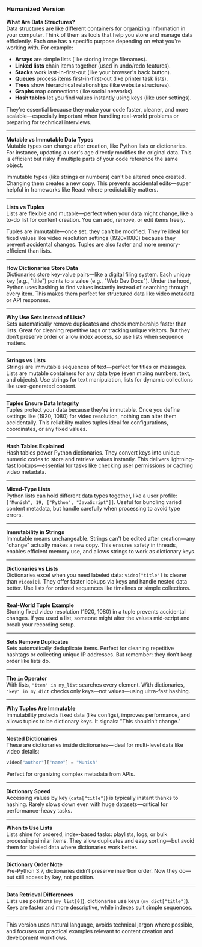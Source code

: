 ### Humanized Version

**What Are Data Structures?**  
Data structures are like different containers for organizing information in your computer. Think of them as tools that help you store and manage data efficiently. Each one has a specific purpose depending on what you're working with. For example:  
- **Arrays** are simple lists (like storing image filenames).  
- **Linked lists** chain items together (used in undo/redo features).  
- **Stacks** work last-in-first-out (like your browser's back button).  
- **Queues** process items first-in-first-out (like printer task lists).  
- **Trees** show hierarchical relationships (like website structures).  
- **Graphs** map connections (like social networks).  
- **Hash tables** let you find values instantly using keys (like user settings).  

They're essential because they make your code faster, cleaner, and more scalable—especially important when handling real-world problems or preparing for technical interviews.  

---  

**Mutable vs Immutable Data Types**  
Mutable types can change after creation, like Python lists or dictionaries. For instance, updating a user's age directly modifies the original data. This is efficient but risky if multiple parts of your code reference the same object.  

Immutable types (like strings or numbers) can't be altered once created. Changing them creates a new copy. This prevents accidental edits—super helpful in frameworks like React where predictability matters.  

---  

**Lists vs Tuples**  
Lists are flexible and mutable—perfect when your data might change, like a to-do list for content creation. You can add, remove, or edit items freely.  

Tuples are immutable—once set, they can't be modified. They're ideal for fixed values like video resolution settings (1920x1080) because they prevent accidental changes. Tuples are also faster and more memory-efficient than lists.  

---  

**How Dictionaries Store Data**  
Dictionaries store key-value pairs—like a digital filing system. Each unique key (e.g., "title") points to a value (e.g., "Web Dev Docs"). Under the hood, Python uses hashing to find values instantly instead of searching through every item. This makes them perfect for structured data like video metadata or API responses.  

---  

**Why Use Sets Instead of Lists?**  
Sets automatically remove duplicates and check membership faster than lists. Great for cleaning repetitive tags or tracking unique visitors. But they don’t preserve order or allow index access, so use lists when sequence matters.  

---  

**Strings vs Lists**  
Strings are immutable sequences of text—perfect for titles or messages. Lists are mutable containers for any data type (even mixing numbers, text, and objects). Use strings for text manipulation, lists for dynamic collections like user-generated content.  

---  

**Tuples Ensure Data Integrity**  
Tuples protect your data because they're immutable. Once you define settings like (1920, 1080) for video resolution, nothing can alter them accidentally. This reliability makes tuples ideal for configurations, coordinates, or any fixed values.  

---  

**Hash Tables Explained**  
Hash tables power Python dictionaries. They convert keys into unique numeric codes to store and retrieve values instantly. This delivers lightning-fast lookups—essential for tasks like checking user permissions or caching video metadata.  

---  

**Mixed-Type Lists**  
Python lists can hold different data types together, like a user profile: `["Munish", 19, ["Python", "JavaScript"]]`. Useful for bundling varied content metadata, but handle carefully when processing to avoid type errors.  

---  

**Immutability in Strings**  
Immutable means unchangeable. Strings can't be edited after creation—any "change" actually makes a new copy. This ensures safety in threads, enables efficient memory use, and allows strings to work as dictionary keys.  

---  

**Dictionaries vs Lists**  
Dictionaries excel when you need labeled data: `video["title"]` is clearer than `video[0]`. They offer faster lookups via keys and handle nested data better. Use lists for ordered sequences like timelines or simple collections.  

---  

**Real-World Tuple Example**  
Storing fixed video resolution (1920, 1080) in a tuple prevents accidental changes. If you used a list, someone might alter the values mid-script and break your recording setup.  

---  

**Sets Remove Duplicates**  
Sets automatically deduplicate items. Perfect for cleaning repetitive hashtags or collecting unique IP addresses. But remember: they don’t keep order like lists do.  

---  

**The `in` Operator**  
With lists, `"item" in my_list` searches every element. With dictionaries, `"key" in my_dict` checks only keys—not values—using ultra-fast hashing.  

---  

**Why Tuples Are Immutable**  
Immutability protects fixed data (like configs), improves performance, and allows tuples to be dictionary keys. It signals: "This shouldn’t change."  

---  

**Nested Dictionaries**  
These are dictionaries inside dictionaries—ideal for multi-level data like video details:  
```python  
video["author"]["name"] = "Munish"  
```  
Perfect for organizing complex metadata from APIs.  

---  

**Dictionary Speed**  
Accessing values by key (`data["title"]`) is typically instant thanks to hashing. Rarely slows down even with huge datasets—critical for performance-heavy tasks.  

---  

**When to Use Lists**  
Lists shine for ordered, index-based tasks: playlists, logs, or bulk processing similar items. They allow duplicates and easy sorting—but avoid them for labeled data where dictionaries work better.  

---  

**Dictionary Order Note**  
Pre-Python 3.7, dictionaries didn’t preserve insertion order. Now they do—but still access by key, not position.  

---  

**Data Retrieval Differences**  
Lists use positions (`my_list[0]`), dictionaries use keys (`my_dict["title"]`). Keys are faster and more descriptive, while indexes suit simple sequences.  

---  
This version uses natural language, avoids technical jargon where possible, and focuses on practical examples relevant to content creation and development workflows.